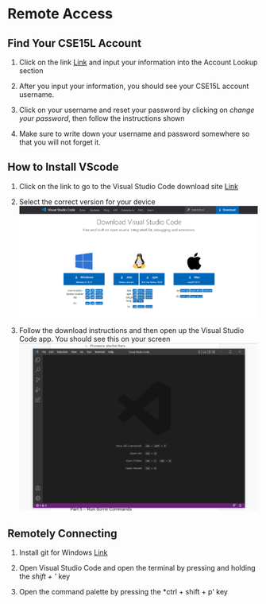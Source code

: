 # **Remote Access**

## **Find Your CSE15L Account**
1) Click on the link [Link](https://sdacs.ucsd.edu/~icc/index.php) and input your information into the Account Lookup section

2) After you input your information, you should see your CSE15L account username.

3) Click on your username and reset your password by clicking on *change your password*, then follow the instructions shown

4) Make sure to write down your username and password somewhere so that you will not forget it.


## **How to Install VScode**
1) Click on the link to go to the Visual Studio Code download site [Link](https://code.visualstudio.com/Download)

2) Select the correct version for your device ![Image](https://github.com/jcaylao/Week1-Lab-Report/blob/main/Screenshot%202023-01-12%20171359.png?raw=true)

3) Follow the download instructions and then open up the Visual Studio Code app. You should see this on your screen ![Image](https://github.com/jcaylao/Week1-Lab-Report/blob/main/Screenshot%202023-01-12%20170018.png?raw=true)


## **Remotely Connecting**
1) Install git for Windows [Link](https://git-scm.com/download/win)

2) Open Visual Studio Code and open the terminal by pressing and holding the *shift + '* key

3) Open the command palette by pressing the *ctrl + shift + p' key

